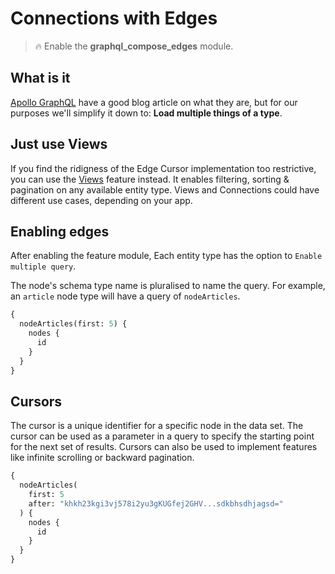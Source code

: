 # Connections with Edges

> :fire: Enable the **graphql_compose_edges** module.

## What is it

[Apollo GraphQL](https://www.apollographql.com/blog/graphql/explaining-graphql-connections/) have a good blog article on what they are, but for our purposes we'll simplify it down to: **Load multiple things of a type**.

## Just use Views

If you find the ridigness of the Edge Cursor implementation too restrictive, you can use the [Views](features/views.md) feature instead. It enables filtering, sorting & pagination on any available entity type. Views and Connections could have different use cases, depending on your app.

## Enabling edges

After enabling the feature module, Each entity type has the option to `Enable multiple query`.

The node's schema type name is pluralised to name the query. For example, an `article` node type will have a query of `nodeArticles`.

```graphql
{
  nodeArticles(first: 5) {
    nodes {
      id
    }
  }
}
```

## Cursors

The cursor is a unique identifier for a specific node in the data set. The cursor can be used as a parameter in a query to specify the starting point for the next set of results. Cursors can also be used to implement features like infinite scrolling or backward pagination.

```graphql
{
  nodeArticles(
    first: 5
    after: "khkh23kgi3vj578i2yu3gKUGfej2GHV...sdkbhsdhjagsd="
  ) {
    nodes {
      id
    }
  }
}
```
